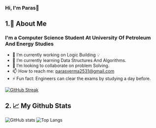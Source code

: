 ### Hi, I'm Paras👋

## 1.:raising_hand: About Me 

### I'm a Computer Science Student At University Of Petroleum And Energy Studies


- 🔭 I’m currently working on Logic Building :bulb:
- 🌱 I’m currently learning Data Structures And Algorithms.
- 👯 I’m looking to collaborate on problem Solving.
- 📫 How to reach me: parasverma2531@gmail.com
- ⚡ Fun fact: Engineers can clear the exams by studying a day before.

[![GitHub Streak](https://github-readme-streak-stats.herokuapp.com?user=Paras-Verma-2531&theme=dark-smoky)](https://git.io/streak-stats)

## 2. :chart_with_upwards_trend: My Github Stats
![GitHub stats](https://github-readme-stats.vercel.app/api?username=Paras-Verma-2531&show_icons=true&theme=rose_pine)
![Top Langs](https://github-readme-stats.vercel.app/api/top-langs/?username=Paras-Verma-2531&theme=rose_pine)

